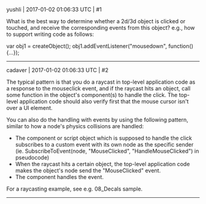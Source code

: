 yushli | 2017-01-02 01:06:33 UTC | #1

What is the best way to determine whether a 2d/3d object is clicked or touched, and receive the corresponding events from this object? e.g., how to support writing code as follows:

var obj1 = createObject();
obj1.addEventListener("mousedown", function(){...});

-------------------------

cadaver | 2017-01-02 01:06:33 UTC | #2

The typical pattern is that you do a raycast in top-level application code as a response to the mouseclick event, and if the raycast hits an object, call some function in the object's component(s) to handle the click. The top-level application code should also verify first that the mouse cursor isn't over a UI element.

You can also do the handling with events by using the following pattern, similar to how a node's physics collisions are handled:

- The component or script object which is supposed to handle the click subscribes to a custom event with its own node as the specific sender (ie. SubscribeToEvent(node, "MouseClicked", "HandleMouseClicked") in pseudocode)
- When the raycast hits a certain object, the top-level application code makes the object's node send the "MouseClicked" event.
- The component handles the event.

For a raycasting example, see e.g. 08_Decals sample.

-------------------------

